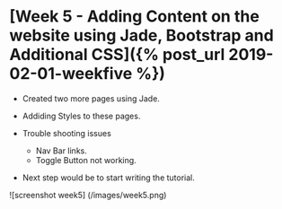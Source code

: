 # [Week 5 - Adding Content on the website using Jade, Bootstrap and Additional CSS]({% post_url 2019-02-01-weekfive %})

- Created two more pages using Jade.
- Addiding Styles to these pages.
- Trouble shooting issues
  - Nav Bar links.
  - Toggle Button not working.
  
- Next step would be to start writing the tutorial.

![screenshot week5] (/images/week5.png)  
      

